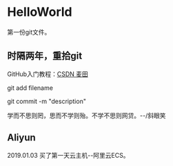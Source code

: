 <html>
<body>
<h1>HelloWorld</h1>
<p>第一份git文件。<br/></p>
<h2>时隔两年，重拾git <br/></h2>
<p>GitHub入门教程：<a href="https://blog.csdn.net/itmyhome1990/article/details/39579099">CSDN 麦田</a><br/></p>
<p>git add filename  <br/></p>
<p>git commit -m "description"  <br/></p>
<p>学而不思则罔，思而不学则殆。不学不思则网贷。--/斜眼笑</p>
<h2>Aliyun</h2>
<p>2019.01.03 买了第一天云主机--阿里云ECS。</p>
<body>
</html>
